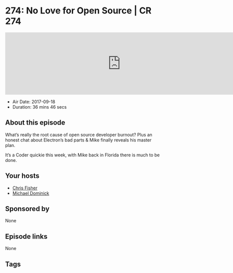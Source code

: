 # 274: No Love for Open Source | CR 274

<iframe src="https://player.fireside.fm/v2/MLf2ZzhC+NhE_-o5T?theme=dark" width="740" height="200" frameborder="0" scrolling="no"></iframe>

* Air Date: 2017-09-18
* Duration: 36 mins 46 secs

## About this episode

What’s really the root cause of open source developer burnout? Plus an honest chat about Electron’s bad parts & Mike finally reveals his master plan.

It’s a Coder quickie this week, with Mike back in Florida there is much to be done.

## Your hosts
* [Chris Fisher](https://coder.show/hosts/chrislas)
* [Michael Dominick](https://coder.show/hosts/michael)

## Sponsored by

None



## Episode links

None



## Tags

